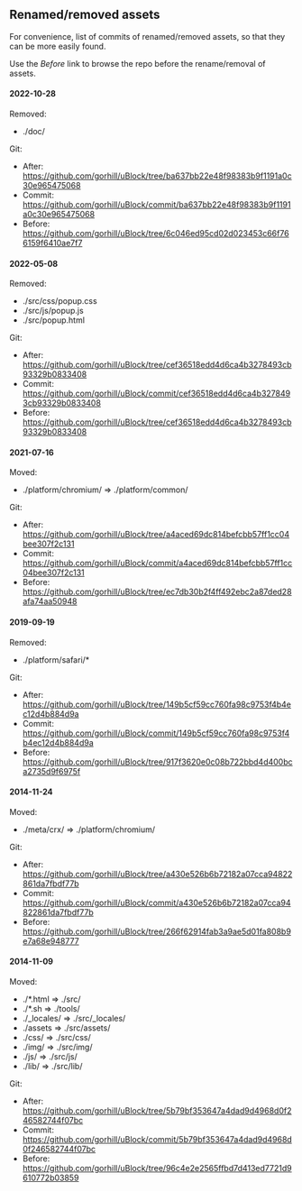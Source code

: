 ## Renamed/removed assets

For convenience, list of commits of renamed/removed assets, so that they can be
more easily found.

Use the _Before_ link to browse the repo before the rename/removal of assets.

#### 2022-10-28

Removed:

- ./doc/

Git:

- After: <https://github.com/gorhill/uBlock/tree/ba637bb22e48f98383b9f1191a0c30e965475068>
- Commit: <https://github.com/gorhill/uBlock/commit/ba637bb22e48f98383b9f1191a0c30e965475068>
- Before: <https://github.com/gorhill/uBlock/tree/6c046ed95cd02d023453c66f766159f6410ae7f7>

#### 2022-05-08

Removed:

- ./src/css/popup.css
- ./src/js/popup.js
- ./src/popup.html

Git:

- After: <https://github.com/gorhill/uBlock/tree/cef36518edd4d6ca4b3278493cb93329b0833408>
- Commit: <https://github.com/gorhill/uBlock/commit/cef36518edd4d6ca4b3278493cb93329b0833408>
- Before: <https://github.com/gorhill/uBlock/tree/cef36518edd4d6ca4b3278493cb93329b0833408>

#### 2021-07-16

Moved:

- ./platform/chromium/ => ./platform/common/

Git:

- After: <https://github.com/gorhill/uBlock/tree/a4aced69dc814befcbb57ff1cc04bee307f2c131>
- Commit: <https://github.com/gorhill/uBlock/commit/a4aced69dc814befcbb57ff1cc04bee307f2c131>
- Before: <https://github.com/gorhill/uBlock/tree/ec7db30b2f4ff492ebc2a87ded28afa74aa50948>

#### 2019-09-19

Removed:

- ./platform/safari/*

Git:

- After: <https://github.com/gorhill/uBlock/tree/149b5cf59cc760fa98c9753f4b4ec12d4b884d9a>
- Commit: <https://github.com/gorhill/uBlock/commit/149b5cf59cc760fa98c9753f4b4ec12d4b884d9a>
- Before: <https://github.com/gorhill/uBlock/tree/917f3620e0c08b722bbd4d400bca2735d9f6975f>

#### 2014-11-24

Moved:

- ./meta/crx/ => ./platform/chromium/

Git:

- After: <https://github.com/gorhill/uBlock/tree/a430e526b6b72182a07cca94822861da7fbdf77b>
- Commit: <https://github.com/gorhill/uBlock/commit/a430e526b6b72182a07cca94822861da7fbdf77b>
- Before: <https://github.com/gorhill/uBlock/tree/266f62914fab3a9ae5d01fa808b9e7a68e948777>

#### 2014-11-09

Moved:

- ./*.html => ./src/
- ./*.sh => ./tools/
- ./_locales/ => ./src/_locales/
- ./assets => ./src/assets/
- ./css/ => ./src/css/
- ./img/ => ./src/img/
- ./js/ => ./src/js/
- ./lib/ => ./src/lib/

Git:

- After: <https://github.com/gorhill/uBlock/tree/5b79bf353647a4dad9d4968d0f246582744f07bc>
- Commit: <https://github.com/gorhill/uBlock/commit/5b79bf353647a4dad9d4968d0f246582744f07bc>
- Before: <https://github.com/gorhill/uBlock/tree/96c4e2e2565ffbd7d413ed7721d9610772b03859>
